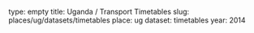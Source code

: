 type: empty
title: Uganda / Transport Timetables
slug: places/ug/datasets/timetables
place: ug
dataset: timetables
year: 2014
